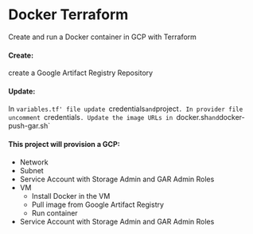 # Docker Terraform
Create and run a Docker container in GCP with Terraform 

#### Create:
create a Google Artifact Registry Repository

#### Update:
In `variables.tf' file update `credentials` and `project`. In provider file uncomment `credentials`.
Update the image URLs in `docker.sh` and `docker-push-gar.sh`

#### This project will provision a GCP:
- Network
- Subnet
- Service Account with Storage Admin and GAR Admin Roles
- VM
  - Install Docker in the VM
  - Pull image from Google Artifact Registry
  - Run container
- Service Account with Storage Admin and GAR Admin Roles